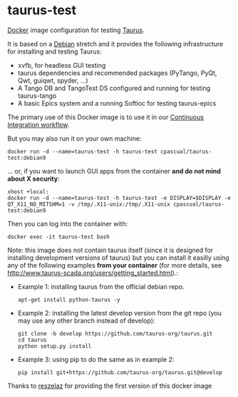# taurus-test

[Docker](http://www.docker.com) image configuration for testing [Taurus](http://www.taurus-scada.org).

It is based on a [Debian](http://www.debian.org) stretch and it provides the following infrastructure for installing and testing Taurus:

- xvfb, for headless GUI testing
- taurus dependencies and recommended packages (PyTango, PyQt, Qwt, guiqwt, spyder, ...)
- A Tango DB and TangoTest DS configured and running for testing taurus-tango
- A basic Epics system and a running SoftIoc for testing taurus-epics
 
The primary use of this Docker image is to use it in our [Continuous Integration workflow](https://travis-ci.org/taurus-org/taurus).

But you may also run it on your own machine:

~~~~
docker run -d --name=taurus-test -h taurus-test cpascual/taurus-test:debian9
~~~~

... or, if you want to launch GUI apps from the container **and do not mind about X security**:

~~~~
xhost +local:
docker run -d --name=taurus-test -h taurus-test -e DISPLAY=$DISPLAY -e QT_X11_NO_MITSHM=1 -v /tmp/.X11-unix:/tmp/.X11-unix cpascual/taurus-test:debian9
~~~~

Then you can log into the container with:

~~~~
docker exec -it taurus-test bash
~~~~

Note: this image does not contain taurus itself (since it is designed for installing development versions of taurus) but you can install it easilly using any of the following examples **from your container** (for more details, see http://www.taurus-scada.org/users/getting_started.html).:


- Example 1: installing taurus from the official debian repo.
  
  ~~~~
  apt-get install python-taurus -y
  ~~~~

- Example 2: installing the latest develop version from the git repo (you may use any other branch instead of develop):
  
  ~~~~
  git clone -b develop https://github.com/taurus-org/taurus.git
  cd taurus
  python setup.py install
  ~~~~

- Example 3: using pip to do the same as in example 2:
 
  ~~~~
  pip install git+https://github.com/taurus-org/taurus.git@develop
  ~~~~
  


Thanks to [reszelaz](https://github.com/reszelaz) for providing the first version of this docker image
